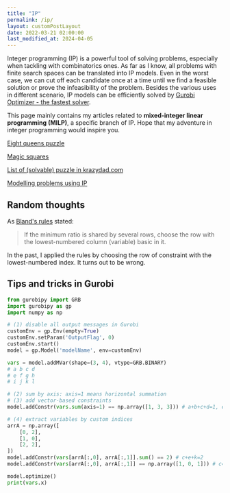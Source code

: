 ```yaml
---
title: "IP"
permalink: /ip/
layout: customPostLayout
date: 2022-03-21 02:00:00
last_modified_at: 2024-04-05
---
```


Integer programming (IP) is a powerful tool of solving problems, especially when tackling with combinatorics ones. As far as I know, all problems with finite search spaces can be translated into IP models. Even in the worst case, we can cut off each candidate once at a time until we find a feasible solution or prove the infeasibility of the problem. Besides the various uses in different scenario, IP models can be efficiently solved by [Gurobi Optimizer - the fastest solver](https://www.gurobi.com/).

This page mainly contains my articles related to **mixed-integer linear programming (MILP)**, a specific branch of IP. Hope that my adventure in integer programming would inspire you.

[Eight queens puzzle](/mathematics/IP-adventure-eight-queen-puzzle/)

[Magic squares](/mathematics/IP-adventure-magic-squares/)

[List of (solvable) puzzle in krazydad.com](/mathematics/list-of-solvable-puzzles-in-krazydad-dot-com/)

[Modelling problems using IP](/mathematics/modelling-problems-using-IP/)


## Random thoughts

As [Bland's rules](https://en.wikipedia.org/wiki/Bland%27s_rule) stated:

> If the minimum ratio is shared by several rows, choose the row with the lowest-numbered column (variable) basic in it.

In the past, I applied the rules by choosing the row of constraint with the lowest-numbered index. It turns out to be wrong.

## Tips and tricks in Gurobi

```py
from gurobipy import GRB
import gurobipy as gp
import numpy as np

# (1) disable all output messages in Gurobi
customEnv = gp.Env(empty=True)
customEnv.setParam('OutputFlag', 0)
customEnv.start()
model = gp.Model('modelName', env=customEnv)

vars = model.addMVar(shape=(3, 4), vtype=GRB.BINARY)
# a b c d
# e f g h
# i j k l

# (2) sum by axis: axis=1 means horizontal summation
# (3) add vector-based constraints
model.addConstr(vars.sum(axis=1) == np.array([1, 3, 3])) # a+b+c+d=1, e+f+g+h=3, i+j+k+l=3

# (4) extract variables by custom indices
arrA = np.array([
    [0, 2],
    [1, 0],
    [2, 2],
])
model.addConstr(vars[arrA[:,0], arrA[:,1]].sum() == 2) # c+e+k=2
model.addConstr(vars[arrA[:,0], arrA[:,1]] == np.array([1, 0, 1])) # c=1, e=0, k=1

model.optimize()
print(vars.x)
```
